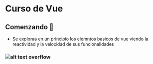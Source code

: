 # **Curso de Vue**


##  Comenzando 🚀




- Se exploraa en un principio los elemntos basicos de vue viendo la reactividad y la velocidad de sus funcionalidades 

### ![alt text overflow](https://vuejs.org/images/logo.png)


